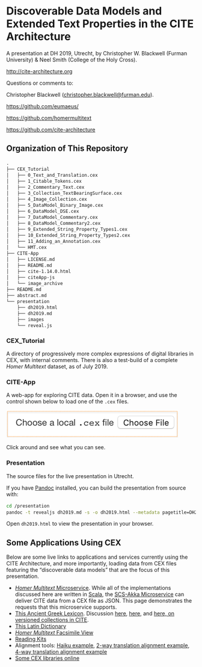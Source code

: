  
# Discoverable Data Models and Extended Text Properties in the CITE Architecture

A presentation at DH 2019, Utrecht, by Christopher W. Blackwell (Furman University) & Neel Smith (College of the Holy Cross). 

<http://cite-architecture.org>

Questions or comments to:

Christopher Blackwell (<christopher.blackwell@furman.edu>).

<https://github.com/eumaeus/>

<https://github.com/homermultitext>

<https://github.com/cite-architecture>


## Organization of This Repository

~~~
.
├── CEX_Tutorial
│   ├── 0_Text_and_Translation.cex
│   ├── 1_Citable_Tokens.cex
│   ├── 2_Commentary_Text.cex
│   ├── 3_Collection_TextBearingSurface.cex
│   ├── 4_Image_Collection.cex
│   ├── 5_DataModel_Binary_Image.cex
│   ├── 6_DataModel_DSE.cex
│   ├── 7_DataModel_Commentary.cex
│   ├── 8_DataModel_Commentary2.cex
│   ├── 9_Extended_String_Property_Types1.cex
│   ├── 10_Extended_String_Property_Types2.cex
│   ├── 11_Adding_an_Annotation.cex
│   └── HMT.cex
├── CITE-App
│   ├── LICENSE.md
│   ├── README.md
│   ├── cite-1.14.0.html
│   ├── citeApp-js
│   └── image_archive
├── README.md
├── abstract.md
└── presentation
    ├── dh2019.html
    ├── dh2019.md
    ├── images
    └── reveal.js
~~~

### CEX_Tutorial

A directory of progressively more complex expressions of digital libraries in CEX, with internal comments. There is also a test-build of a complete *Homer Multitext* dataset, as of July 2019.

### CITE-App

A web-app for exploring CITE data. Open it in a browser, and use the control shown below to load one of the `.cex` files. 

![Choose CEX File](presentation/images/choose.png)

Click around and see what you can see.

### Presentation

The source files for the live presentation in Utrecht.

If you have [Pandoc](https://pandoc.org) installed, you can build the presentation from source with:

~~~ bash
cd /presentation
pandoc -t revealjs dh2019.md -s -o dh2019.html --metadata pagetitle=DH2019 -V theme=solarized
~~~

Open `dh2019.html` to view the presentation in your browser.


## Some Applications Using CEX

Below are some live links to applications and services currently using the CITE Architecture, and more importantly, loading data from CEX files featuring the “discoverable data models” that are the focus of this presentation.

- [*Homer Multitext* Microservice](http://beta.hpcc.uh.edu/hmt/hmt-microservice/). While all of the implementations discussed here are written in [Scala](https://www.scala-lang.org), the [SCS-Akka Microservice](https://github.com/cite-architecture/scs-akka) can deliver CITE data from a CEX file as JSON. This page demonstrates the requests that this microservice supports.
- [This Ancient Greek Lexicon](http://folio2.furman.edu/lsj/). Discussion [here](https://eumaeus.github.io/2018/10/30/lsj.html), [here](https://eumaeus.github.io/2018/11/04/lexService.html), and [here, on versioned collections in CITE](https://eumaeus.github.io/2018/11/05/chicago.html).
- [This Latin Dictionary](http://folio2.furman.edu/lewis-short/index.html)
- [*Homer Multitext* Facsimile View](http://www.homermultitext.org/digital/)
- [Reading Kits](http://folio2.furman.edu/readingKit/iliad_17_1.html)
- Alignment tools: [Haiku example](http://folio2.furman.edu/textCart/alignment/demo4.html?urn=urn:cts:fuMisc:basho.kawazu.fuEd.tok:&urn=urn:cts:fuMisc:basho.kawazu.fuEdKana.tok:&urn=urn:cts:fuMisc:basho.kawazu.fuEdRom.tok:&urn=urn:cts:fuMisc:basho.kawazu.fuTransEng.tok:&urn=urn:cts:fuMisc:basho.kawazu.saijiki:&urn=), [2-way translation alignment example](http://folio2.furman.edu/textCart/alignment/demo3.html?urn=urn:cts:greekLit:tlg0016.tlg001.grc.token:1.8.0-1.8.33&urn=urn:cts:greekLit:tlg0016.tlg001.eng.token:1.8.0-1.8.33&urn=), [4-way translation alignment example](http://folio2.furman.edu/textCart/alignment/demo2.html?urn=urn:cts:greekLit:tlg0031.tlg003.kjv.token:2.1&urn=urn:cts:greekLit:tlg0031.tlg003.reina.token:2.1&urn=urn:cts:greekLit:tlg0031.tlg003.vulgate.token:2.1&urn=urn:cts:greekLit:tlg0031.tlg003.wh.token:2.1&urn=)
- [Some CEX libraries online](https://github.com/cite-architecture/citedx)

